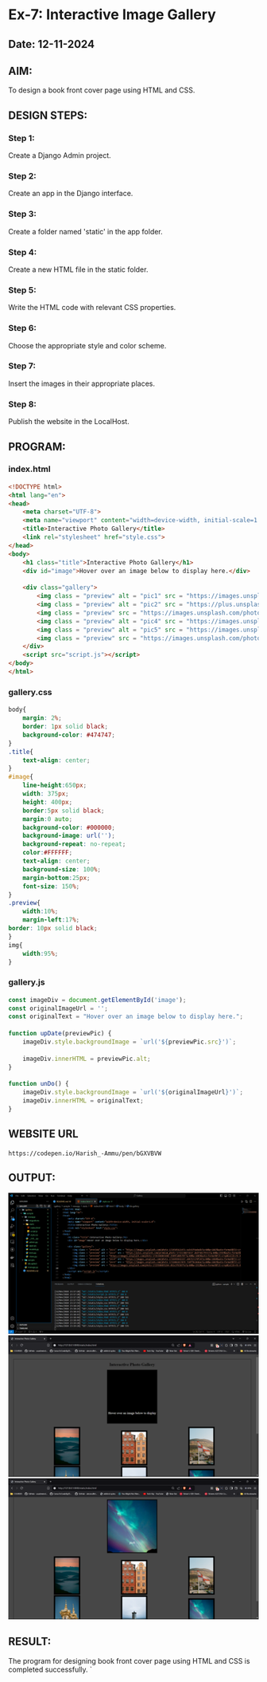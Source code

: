 # Ex-7: Interactive Image Gallery
## Date: 12-11-2024

## AIM:
To design a book front cover page using HTML and CSS.

## DESIGN STEPS:

### Step 1:
Create a Django Admin project.

### Step 2:
Create an app in the Django interface.

### Step 3:
Create a folder named 'static' in the app folder.

### Step 4:
Create a new HTML file in the static folder.

### Step 5:
Write the HTML code with relevant CSS properties.

### Step 6:
Choose the appropriate style and color scheme.

### Step 7:
Insert the images in their appropriate places.

### Step 8:
Publish the website in the LocalHost.

## PROGRAM:

### index.html
```html
<!DOCTYPE html>
<html lang="en">
<head>
    <meta charset="UTF-8">
    <meta name="viewport" content="width=device-width, initial-scale=1.0">
    <title>Interactive Photo Gallery</title>
    <link rel="stylesheet" href="style.css">
</head>
<body>
    <h1 class="title">Interactive Photo Gallery</h1>
    <div id="image">Hover over an image below to display here.</div>
    
    <div class="gallery">
        <img class = "preview" alt = "pic1" src = "https://images.unsplash.com/photo-1729505621471-ea543f4a0a6b?q=80&w=1887&auto=format&fit=crop&ixlib=rb-4.0.3&ixid=M3wxMjA3fDB8MHxwaG90by1wYWdlfHx8fGVufDB8fHx8fA%3D%3D" onmouseover = "upDate(this)" onmouseout = "unDo()">
	    <img class = "preview" alt = "pic2" src = "https://plus.unsplash.com/premium_photo-1731138873437-abd758179553?q=80&w=1929&auto=format&fit=crop&ixlib=rb-4.0.3&ixid=M3wxMjA3fDB8MHxwaG90by1wYWdlfHx8fGVufDB8fHx8fA%3D%3D" onmouseover = "upDate(this)" onmouseout = "unDo()">
	    <img class = "preview" src = "https://images.unsplash.com/photo-1726384865480-2509fa0857bf?q=80&w=1885&auto=format&fit=crop&ixlib=rb-4.0.3&ixid=M3wxMjA3fDB8MHxwaG90by1wYWdlfHx8fGVufDB8fHx8fA%3D%3D" alt = "pic3" onmouseover = "upDate(this)" onmouseout = "unDo()">
        <img class = "preview" alt = "pic4" src = "https://images.unsplash.com/photo-1726499642197-e84767270f24?q=80&w=1884&auto=format&fit=crop&ixlib=rb-4.0.3&ixid=M3wxMjA3fDB8MHxwaG90by1wYWdlfHx8fGVufDB8fHx8fA%3D%3D" onmouseover = "upDate(this)" onmouseout = "unDo()">
	    <img class = "preview" alt = "pic5" src = "https://images.unsplash.com/photo-1731082417879-710ff0c868ae?q=80&w=1887&auto=format&fit=crop&ixlib=rb-4.0.3&ixid=M3wxMjA3fDB8MHxwaG90by1wYWdlfHx8fGVufDB8fHx8fA%3D%3D" onmouseover = "upDate(this)" onmouseout = "unDo()">
	    <img class = "preview" src = "https://images.unsplash.com/photo-1729508895264-d61e3f6587fa?q=80&w=1919&auto=format&fit=crop&ixlib=rb-4.0.3&ixid=M3wxMjA3fDB8MHxwaG90by1wYWdlfHx8fGVufDB8fHx8fA%3D%3D" alt = "pic6" onmouseover = "upDate(this)" onmouseout = "unDo()">
    </div>
    <script src="script.js"></script>
</body>
</html>
```

### gallery.css
```css
body{
    margin: 2%;
    border: 1px solid black;
    background-color: #474747;
}
.title{
    text-align: center;
}
#image{
    line-height:650px;
    width: 375px;
    height: 400px;
    border:5px solid black;
    margin:0 auto;
    background-color: #000000;
    background-image: url('');
    background-repeat: no-repeat;
    color:#FFFFFF;
    text-align: center;
    background-size: 100%;
    margin-bottom:25px;
    font-size: 150%;
}
.preview{
    width:10%;
    margin-left:17%;
border: 10px solid black;
}
img{
    width:95%;
}
```

### gallery.js
```js
const imageDiv = document.getElementById('image');
const originalImageUrl = ''; 
const originalText = "Hover over an image below to display here.";

function upDate(previewPic) {
    imageDiv.style.backgroundImage = `url('${previewPic.src}')`;
    
    imageDiv.innerHTML = previewPic.alt;
}

function unDo() {
    imageDiv.style.backgroundImage = `url('${originalImageUrl}')`;
    imageDiv.innerHTML = originalText;
}
```
## WEBSITE URL
```
https://codepen.io/Harish_-Ammu/pen/bGXVBVW
```
## OUTPUT:
![alt text]({2A4CDCD7-4778-4019-B872-92D5313854AE}.png)
![alt text](image.png)
![alt text](image-1.png)

## RESULT:
The program for designing book front cover page using HTML and CSS is completed successfully.
`